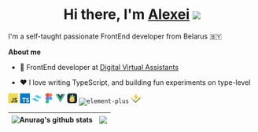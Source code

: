 <h1 align="center">Hi there, I'm <a href="https://vk.com/id652200968" target="_blank">Alexei</a> 
<img src="https://github.com/blackcater/blackcater/raw/main/images/Hi.gif" height="32"/></h1>


I'm a self-taught passionate FrontEnd developer from Belarus 🇧🇾

**About me**

- 💼 FrontEnd developer at [Digital Virtual Assistants](https://digitalva.org/)

- ❤️ I love writing TypeScript, and building fun experiments on type-level

<code><img height="20" alt="javascript" src="https://raw.githubusercontent.com/github/explore/80688e429a7d4ef2fca1e82350fe8e3517d3494d/topics/javascript/javascript.png"></code>
<code><img height="20" alt="typescript" src="https://raw.githubusercontent.com/github/explore/80688e429a7d4ef2fca1e82350fe8e3517d3494d/topics/typescript/typescript.png"></code>
<code><img height="20" alt="tailwind" src="https://github.com/devicons/devicon/blob/master/icons/tailwindcss/tailwindcss-original.svg"></code>
<code><img height="20" alt="figma" src="https://github.com/devicons/devicon/blob/master/icons/figma/figma-original.svg"></code>
<code><img height="20" alt="vue" src="https://github.com/devicons/devicon/blob/master/icons/vuejs/vuejs-original.svg"></code>
<code><img height="20" alt="pinia" src="https://github.com/tandpfun/skill-icons/blob/main/icons/Pinia-Dark.svg"></code>
<code><img height="20" alt="element-plus" src="https://user-images.githubusercontent.com/10731096/95823103-9ce15780-0d5f-11eb-8010-1bd1b5910d4f.png"></code>
<code><img height="20" alt="vitest" src="https://github.com/devicons/devicon/blob/master/icons/vitest/vitest-original.svg"></code>



| <img align="center" src="https://github-readme-stats.vercel.app/api?username=AlexeiTim&show_icons=true&include_all_commits=true&theme=buefy&hide_border=true" alt="Anurag's github stats" />| <img align="center" src="https://github-readme-stats.vercel.app/api/top-langs/?username=AlexeiTim&layout=compact&theme=buefy&hide_border=true" /> |
| ------------- | ------------- |
